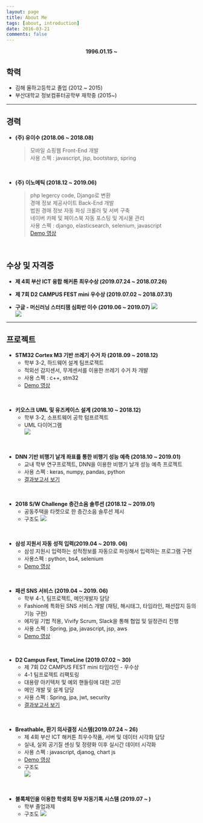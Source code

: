 ```yaml
---
layout: page
title: About Me
tags: [about, introduction]
date: 2016-03-21
comments: false
---
```

   
  <center><b>1996.01.15 ~ </b></center>
   
## 학력
* 김해 율하고등학교 졸업 (2012 ~ 2015)
* 부산대학교 정보컴퓨터공학부 재학중 (2015~)
---

## 경력
*  **(주) 유이수 (2018.06 ~ 2018.08)**
   > 모바일 쇼핑웹 Front-End 개발  
   > 사용 스펙 : javascript, jsp, bootstarp, spring

<br>

*  **(주) 이노메틱 (2018.12 ~ 2019.06)**
   > php legercy code, Django로 변환   
   경매 정보 제공사이트 Back-End 개발   
   법원 경매 정보 자동 파싱 크롤러 및 서버 구축  
   네이버 카페 및 페이스북 자동 포스팅 및 게시물 관리  
   사용 스펙 : django, elasticsearch, selenium, javascript     
    [Demo 영상](https://www.youtube.com/watch?v=XETll-XRgtk&t=154s) 

<br>

## 수상 및 자격증

* **제 4회 부산 ICT 융합 해커톤 최우수상 (2019.07.24 ~ 2018.07.26)**

* **제 7회 D2 CAMPUS FEST mini 우수상 (2019.07.02 ~ 2018.07.31)**
   
*  **구글 - 머신러닝 스터티잼 심화반 이수 (2019.06 ~ 2019.07)**
    ![](https://user-images.githubusercontent.com/48513360/61533507-12c91700-aa68-11e9-9118-fefb53aef348.png)  
    ![](https://user-images.githubusercontent.com/48513360/61533516-152b7100-aa68-11e9-9d3e-4113ca37f951.png)
---

## 프로젝트

*  **STM32 Cortex M3 기반 쓰레기 수거 차 (2018.09 ~ 2018.12)**
    - 학부 3-2, 하드웨어 설계 팀프로젝트  
    - 적외선 감지센서, 무게센서를 이용한 쓰레기 수거 차 개발  
    - 사용 스펙 : c++, stm32   
    - [Demo 영상](https://www.youtube.com/watch?v=cyvzBvuO2f4)  

<br>

*  **키오스크 UML 및 유즈케이스 설계 (2018.10 ~ 2018.12)**
    - 학부 3-2, 소프트웨어 공학 텀프르젝트
    - UML 다이어그램  
        ![](https://user-images.githubusercontent.com/48513360/61533633-65a2ce80-aa68-11e9-817c-d06ae2e7518c.png)

<br>

*  **DNN 기반 비행기 날개 좌표를 통한 비행기 성능 예측 (2018.10 ~ 2019.01)**
   - 교내 학부 연구프로젝트, DNN을 이용한 비행기 날개 성능 예측 프로젝트  
   - 사용 스펙 : keras, numpy, pandas, python  
   - [결과보고서 보기](https://drive.google.com/file/d/1WibNX1YPJ8TC2GcGxITUD-u5upOeZd6M/view?usp=sharing)   
    
<br>    
    
*  **2018 S/W Challenge 층간소음 솔루션 (2018.12 ~ 2019.01)**
    - 공동주택을 타켓으로 한 층간소음 솔루션 제시   
    - 구조도 
        ![](https://user-images.githubusercontent.com/48513360/61533878-042f2f80-aa69-11e9-9744-d325326410e9.png)

<br>

*  **삼성 지원서 자동 성적 입력(2019.04 ~ 2019. 06)**
    -  삼성 지원시 입력하는 성적정보를 자동으로 파싱해서 입력하는 프로그램 구현  
    - 사용스펙 : python, bs4, selenium  
    - [Demo 영상](https://www.youtube.com/watch?v=bPMYSqB1dVQ&t=7s)
    
<br>    
    
*  **패션 SNS 서비스 (2019.04 ~ 2019. 06)**
    - 학부 4-1, 팀프로젝트, 메인개발자 담당  
    - Fashion에 특화된 SNS 서비스 개발 (채팅, 해시태그, 타임라인, 패션잡지 등의 기능 구현)  
    - 에자일 기법 적용, Vivify Scrum, Slack을 통해 협업 및 일정관리 진행  
    - 사용 스펙 : Spring, jpa, javascript, jsp, aws  
    - [Demo 영상](https://www.youtube.com/watch?v=UUe1MsgOkIM)  

<br>

*  **D2 Campus Fest, TimeLine (2019.07.02 ~ 30)**
    - 제 7회 D2 CAMPUS FEST mini 타임라인 - 우수상
    - 4-1 팀프로젝트 리팩토링   
    - 대용량 아키텍처 및 예외 핸들링에 대한 고민
    - 메인 개발 및 설계 담당
    - 사용 스펙 : Spring, jpa, jwt, security   
    - [결과보고서 보기](https://koogk7.github.io/D2-%EB%B3%B4%EA%B3%A0%EC%84%9C/)
  
<br>  
      
*  **Breathable, 환기 의사결정 시스템(2019.07.24 ~ 26)**
     - 제 4회 부산 ICT 해커톤 최우수작품, 서버 및 데이터 시각화 담당  
     - 실내, 실외 공기질 센싱 및 정량화 이후 실시간 데이터 시각화  
     - 사용 스펙 : javascript, djanog, chart js    
     - [Demo 영상](https://youtu.be/yriJoONIbaU)
     - 구조도  
        ![](https://user-images.githubusercontent.com/48513360/61992825-1aa73d80-b09e-11e9-952c-509184b38c14.png)

<br>

*  **블록체인을 이용한 학생회 장부 자동기록 시스템 (2019.07 ~ )**
    - 학부 졸업과제
    - 구조도
        ![](https://user-images.githubusercontent.com/48513360/61535089-50c83a00-aa6c-11e9-9ebf-e96712aff763.png)
